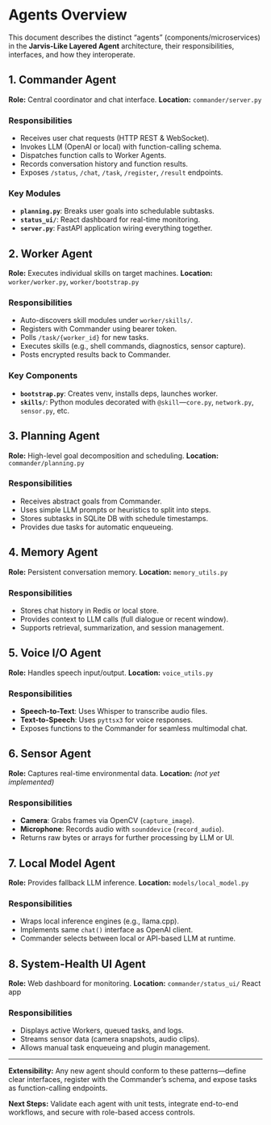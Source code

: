 # Agents Overview

This document describes the distinct “agents” (components/microservices) in the **Jarvis-Like Layered Agent** architecture, their responsibilities, interfaces, and how they interoperate.

## 1. Commander Agent

**Role:** Central coordinator and chat interface.
**Location:** `commander/server.py`

### Responsibilities

* Receives user chat requests (HTTP REST & WebSocket).
* Invokes LLM (OpenAI or local) with function-calling schema.
* Dispatches function calls to Worker Agents.
* Records conversation history and function results.
* Exposes `/status`, `/chat`, `/task`, `/register`, `/result` endpoints.

### Key Modules

* **`planning.py`**: Breaks user goals into schedulable subtasks.
* **`status_ui/`**: React dashboard for real-time monitoring.
* **`server.py`**: FastAPI application wiring everything together.

## 2. Worker Agent

**Role:** Executes individual skills on target machines.
**Location:** `worker/worker.py`, `worker/bootstrap.py`

### Responsibilities

* Auto-discovers skill modules under `worker/skills/`.
* Registers with Commander using bearer token.
* Polls `/task/{worker_id}` for new tasks.
* Executes skills (e.g., shell commands, diagnostics, sensor capture).
* Posts encrypted results back to Commander.

### Key Components

* **`bootstrap.py`**: Creates venv, installs deps, launches worker.
* **`skills/`**: Python modules decorated with `@skill`—`core.py`, `network.py`, `sensor.py`, etc.

## 3. Planning Agent

**Role:** High-level goal decomposition and scheduling.
**Location:** `commander/planning.py`

### Responsibilities

* Receives abstract goals from Commander.
* Uses simple LLM prompts or heuristics to split into steps.
* Stores subtasks in SQLite DB with schedule timestamps.
* Provides due tasks for automatic enqueueing.

## 4. Memory Agent

**Role:** Persistent conversation memory.
**Location:** `memory_utils.py`

### Responsibilities

* Stores chat history in Redis or local store.
* Provides context to LLM calls (full dialogue or recent window).
* Supports retrieval, summarization, and session management.

## 5. Voice I/O Agent

**Role:** Handles speech input/output.
**Location:** `voice_utils.py`

### Responsibilities

* **Speech-to-Text**: Uses Whisper to transcribe audio files.
* **Text-to-Speech**: Uses `pyttsx3` for voice responses.
* Exposes functions to the Commander for seamless multimodal chat.

## 6. Sensor Agent

**Role:** Captures real-time environmental data.
**Location:** _(not yet implemented)_

### Responsibilities

* **Camera**: Grabs frames via OpenCV (`capture_image`).
* **Microphone**: Records audio with `sounddevice` (`record_audio`).
* Returns raw bytes or arrays for further processing by LLM or UI.

## 7. Local Model Agent

**Role:** Provides fallback LLM inference.
**Location:** `models/local_model.py`

### Responsibilities

* Wraps local inference engines (e.g., llama.cpp).
* Implements same `chat()` interface as OpenAI client.
* Commander selects between local or API-based LLM at runtime.

## 8. System-Health UI Agent

**Role:** Web dashboard for monitoring.
**Location:** `commander/status_ui/` React app

### Responsibilities

* Displays active Workers, queued tasks, and logs.
* Streams sensor data (camera snapshots, audio clips).
* Allows manual task enqueueing and plugin management.

---

**Extensibility:** Any new agent should conform to these patterns—define clear interfaces, register with the Commander’s schema, and expose tasks as function-calling endpoints.

**Next Steps:** Validate each agent with unit tests, integrate end-to-end workflows, and secure with role-based access controls.
